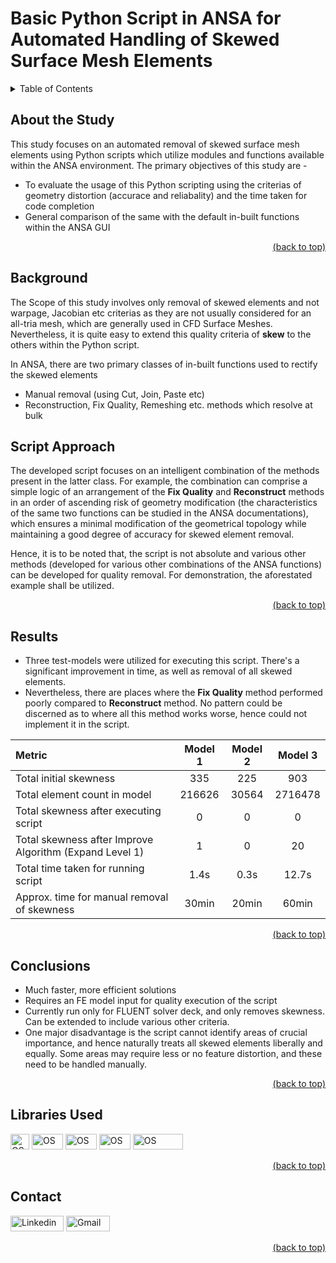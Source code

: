 # Basic Python Script in ANSA for Automated Handling of Skewed Surface Mesh Elements

<details>
<summary>Table of Contents</summary>

1. [About the Study](#about-the-study)
2. [Background](#background)
3. [Script Approach](#script-approach)
4. [Results](#results)
5. [Libraries Used](#libraries-used)
6. [Contact](#contact)
</details>

## About the Study

This study focuses on an automated removal of skewed surface mesh elements using Python scripts which utilize modules and functions available within the ANSA environment. The primary objectives of this study are -
- To evaluate the usage of this Python scripting using the criterias of geometry distortion (accurace and reliabality) and the time taken for code completion
- General comparison of the same with the default in-built functions within the ANSA GUI

<div align = "right">    
  <a href="#basic-python-script-in-ansa-for-automated-handling-of-skewed-surface-mesh-elements">(back to top)</a>
</div>

## Background
The Scope of this study involves only removal of skewed elements and not warpage, Jacobian etc criterias as they are not usually considered for an all-tria mesh, which are generally used in CFD Surface Meshes. Nevertheless, it is quite easy to extend this quality criteria of **skew** to the others within the Python script.

In ANSA, there are two primary classes of in-built functions used to rectify the skewed elements
- Manual removal (using Cut, Join, Paste etc)
- Reconstruction, Fix Quality, Remeshing etc. methods which resolve at bulk

## Script Approach
The developed script focuses on an intelligent combination of the methods present in the latter class. For example, the combination can comprise a simple logic of an arrangement of the **Fix Quality** and **Reconstruct** methods in an order of ascending risk of geometry modification (the characteristics of the same two functions can be studied in the ANSA documentations), which ensures a minimal modification of the geometrical topology while maintaining a good degree of accuracy for skewed element removal. 

Hence, it is to be noted that, the script is not absolute and various other methods (developed for various other combinations of the ANSA functions) can be developed for quality removal. For demonstration, the aforestated example shall be utilized.

<div align = "right">    
  <a href="#basic-python-script-in-ansa-for-automated-handling-of-skewed-surface-mesh-elements">(back to top)</a>
</div>

## Results

- Three test-models were utilized for executing this script. There's a significant improvement in time, as well as removal of all skewed elements.
- Nevertheless, there are places where the **Fix Quality** method performed poorly compared to **Reconstruct** method. No pattern could be discerned as to where all this method works worse, hence could not implement it in the script.

| Metric | Model 1 | Model 2 | Model 3 |
| :--- |    :----:   | :----: | :---: |
| Total initial skewness | 335 | 225 | 903 |
| Total element count in model | 216626 | 30564 |2716478|
| Total skewness after executing script| 0 | 0 | 0 |
| Total skewness after Improve Algorithm (Expand Level 1) | 1 | 0 | 20 |
| Total time taken for running script | 1.4s | 0.3s | 12.7s |
| Approx. time for manual removal of skewness | 30min | 20min | 60min |

<div align = "right">    
  <a href="#basic-python-script-in-ansa-for-automated-handling-of-skewed-surface-mesh-elements">(back to top)</a>
</div>

## Conclusions

- Much faster, more efficient solutions
- Requires an FE model input for quality execution of the script
- Currently run only for FLUENT solver deck, and only removes skewness. Can be extended to include various other criteria.
- One major disadvantage is the script cannot identify areas of crucial importance, and hence naturally treats all skewed elements liberally and equally. Some areas may require less or no feature distortion, and these need to be handled manually.

<div align = "right">    
  <a href="#basic-python-script-in-ansa-for-automated-handling-of-skewed-surface-mesh-elements">(back to top)</a>
</div>

## Libraries Used

<a href="https://www.ansa-usa.com/services/training/scripting-with-ansa/" target="_blank"><img src="https://img.shields.io/badge/OS-0e62a8?style=flat-square&logo=ANSA&logoColor=white&link=https://www.ansa-usa.com/services/training/scripting-with-ansa/" alt="OS" width="30" height="25"></a>
<a href="https://www.ansa-usa.com/services/training/scripting-with-ansa/" target="_blank"><img src="https://img.shields.io/badge/ANSA-0e62a8?style=flat-square&logo=OS&logoColor=white&link=https://www.ansa-usa.com/services/training/scripting-with-ansa/" alt="OS" width="50" height="25"></a>
<a href="https://www.ansa-usa.com/services/training/scripting-with-ansa/" target="_blank"><img src="https://img.shields.io/badge/Mesh-0e62a8?style=flat-square&logo=OS&logoColor=white&link=https://www.ansa-usa.com/services/training/scripting-with-ansa/" alt="OS" width="50" height="25"></a>
<a href="https://www.ansa-usa.com/services/training/scripting-with-ansa/" target="_blank"><img src="https://img.shields.io/badge/Base-0e62a8?style=flat-square&logo=OS&logoColor=white&link=https://www.ansa-usa.com/services/training/scripting-with-ansa/" alt="OS" width="50" height="25"></a>
<a href="https://www.ansa-usa.com/services/training/scripting-with-ansa/" target="_blank"><img src="https://img.shields.io/badge/Constants-0e62a8?style=flat-square&logo=OS&logoColor=white&link=https://www.ansa-usa.com/services/training/scripting-with-ansa/" alt="OS" width="80" height="25"></a>

<div align = "right">    
  <a href="#basic-python-script-in-ansa-for-automated-handling-of-skewed-surface-mesh-elements">(back to top)</a>
</div>


## Contact

<a href="https://www.linkedin.com/in/aditya-a-p-507b1b239/" target="_blank"><img src="https://img.shields.io/badge/Linkedin-0078b7?style=flat-square&logo=linkedin&logoColor=white&link=https://www.linkedin.com/" alt="Linkedin" width="85" height="25"></a>
<a href="mailto:apaditya96@gmail.com" target="_blank"><img src="https://img.shields.io/badge/Gmail-red?style=flat-square&logo=Gmail&logoColor=white" alt="Gmail" width="70" height="25"></a>
  
<div align = "right">    
  <a href="#basic-python-script-in-ansa-for-automated-handling-of-skewed-surface-mesh-elements">(back to top)</a>
</div>

